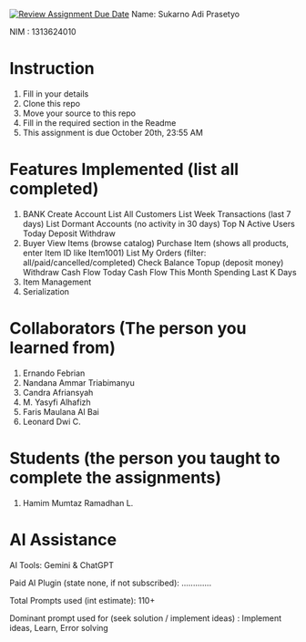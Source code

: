 [![Review Assignment Due Date](https://classroom.github.com/assets/deadline-readme-button-22041afd0340ce965d47ae6ef1cefeee28c7c493a6346c4f15d667ab976d596c.svg)](https://classroom.github.com/a/SCVt0OYF)
Name: Sukarno Adi Prasetyo

NIM : 1313624010

# Instruction
1. Fill in your details
2. Clone this repo
3. Move your source to this repo
4. Fill in the required section in the Readme
5. This assignment is due October 20th, 23:55 AM

# Features Implemented (list all completed)
1. BANK 
Create Account
List All Customers
List Week Transactions (last 7 days)
List Dormant Accounts (no activity in 30 days)
Top N Active Users Today
Deposit
Withdraw
2. Buyer
View Items (browse catalog)
Purchase Item (shows all products, enter Item ID like Item1001)
List My Orders (filter: all/paid/cancelled/completed)
Check Balance
Topup (deposit money)
Withdraw
Cash Flow Today
Cash Flow This Month
Spending Last K Days
3. Item Management
4. Serialization

# Collaborators (The person you learned from)
1. Ernando Febrian
2. Nandana Ammar Triabimanyu
3. Candra Afriansyah
4. M. Yasyfi Alhafizh
5. Faris Maulana Al Bai
6. Leonard Dwi C.

# Students (the person you taught to complete the assignments)
1. Hamim Mumtaz Ramadhan L.

# AI Assistance
AI Tools: Gemini & ChatGPT

Paid AI Plugin (state none, if not subscribed): .............

Total Prompts used (int estimate): 110+

Dominant prompt used for (seek solution / implement ideas) : Implement ideas, Learn, Error solving
